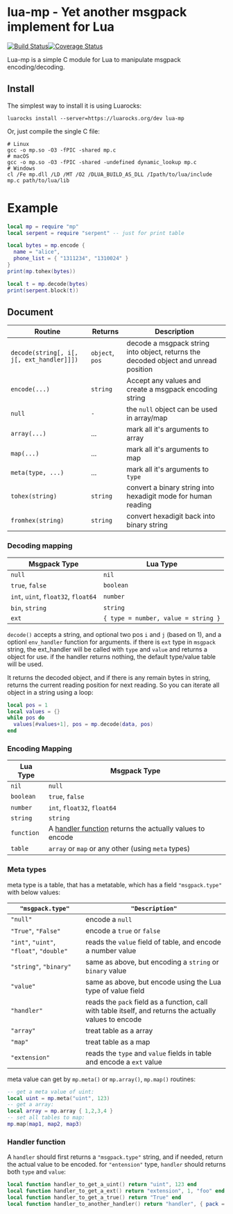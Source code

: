 # lua-mp - Yet another msgpack implement for Lua

[![Build Status](https://travis-ci.org/starwing/lua-mp.svg?branch=master)](https://travis-ci.org/starwing/lua-mp)[![Coverage Status](https://coveralls.io/repos/github/starwing/lua-mp/badge.svg?branch=master)](https://coveralls.io/github/starwing/lua-mp?branch=master)



Lua-mp is a simple C module for Lua to manipulate msgpack encoding/decoding.

## Install

The simplest way to install it is using Luarocks:

```shell
luarocks install --server=https://luarocks.org/dev lua-mp
```

Or, just compile the single C file:

```shell
# Linux
gcc -o mp.so -O3 -fPIC -shared mp.c
# macOS
gcc -o mp.so -O3 -fPIC -shared -undefined dynamic_lookup mp.c
# Windows
cl /Fe mp.dll /LD /MT /O2 /DLUA_BUILD_AS_DLL /Ipath/to/lua/include mp.c path/to/lua/lib
```

# Example

```lua
local mp = require "mp"
local serpent = require "serpent" -- just for print table

local bytes = mp.encode {
  name = "alice",
  phone_list = { "1311234", "1310024" }
}
print(mp.tohex(bytes))

local t = mp.decode(bytes)
print(serpent.block(t))
```

 ## Document

| Routine                                   | Returns          | Description                                                  |
| ----------------------------------------- | ---------------- | ------------------------------------------------------------ |
| `decode(string[, i[, j[, ext_handler]]])` | `object`,  `pos` | decode a msgpack string into object, returns the decoded object and unread position |
| `encode(...)`                             | `string`         | Accept any values and create a msgpack encoding string       |
| `null`                                    | `-`              | the `null` object can be used in array/map                   |
| `array(...)`                              | ...              | mark all it's arguments to array                             |
| `map(...)`                                | ...              | mark all it's arguments to map                               |
| `meta(type, ...)`                         | ...              | mark all it's arguments to `type`                            |
| `tohex(string)`                           | `string`         | convert a binary string into hexadigit mode for human reading |
| `fromhex(string)`                         | `string`         | convert hexadigit back into binary string                    |

### Decoding mapping

| Msgpack Type                        | Lua Type                            |
| ----------------------------------- | ----------------------------------- |
| `null`                              | `nil`                               |
| `true`, `false`                     | `boolean`                           |
| `int`, `uint`, `float32`, `float64` | `number`                            |
| `bin`, `string`                     | `string`                            |
| `ext`                               | `{ type = number, value = string }` |

`decode()` accepts a string, and optional two pos `i` and `j` (based on 1), and a optionl `env_handler` function  for arguments. if there is `ext` type in `msgpack` string, the ext_handler will be called with `type` and `value` and returns a object for use. if the handler returns nothing, the default type/value table will be used.

It returns the decoded object, and if there is any remain bytes in string, returns the current reading position for next reading. So you can iterate all object in a string using a loop:

```lua
local pos = 1
local values = {}
while pos do
  values[#values+1], pos = mp.decode(data, pos)
end
```

### Encoding Mapping

| Lua Type   | Msgpack Type                                                 |
| ---------- | ------------------------------------------------------------ |
| `nil`      | `null`                                                       |
| `boolean`  | `true`, `false`                                              |
| `number`   | `int`, `float32`, `float64`                                  |
| `string`   | `string`                                                     |
| `function` | A [handler function](#handler-function) returns the actually values to encode |
| `table`    | `array` or `map` or any other (using `meta` types)           |

### Meta types

meta type is a table, that has a metatable, which has a field `"msgpack.type"` with below values:

| `"msgpack.type"` | `"Description"` |
| ---------------- | --------------- |
| `"null"` | encode a `null` |
| `"True"`, `"False"` | encode a `true` or `false` |
| `"int"`, `"uint"`, `"float"`, `"double"` | reads the `value` field of table, and encode a number value |
| `"string"`, `"binary"` | same as above, but encoding a `string` or `binary` value |
| `"value"` | same as above, but encode using the Lua type of value field |
| `"handler"` | reads the `pack` field as a function, call with table itself, and returns the actually values to encode |
| `"array"` | treat table as a array |
| `"map"` | treat table as a map |
| `"extension"` | reads the `type` and `value` fields in table and encode a `ext` value |

meta value can get by `mp.meta()` or `mp.array()`, `mp.map()` routines:

```lua
-- get a meta value of uint:
local uint = mp.meta("uint", 123)
-- get a array:
local array = mp.array { 1,2,3,4 }
-- set all tables to map:
mp.map(map1, map2, map3)
```

### Handler function

A `handler` should first returns a `"msgpack.type"` string, and if needed, return the actual value to be encoded. for `"entension"` type, `handler` should returns both `type` and `value`:

```lua
local function handler_to_get_a_uint() return "uint", 123 end
local function handler_to_get_a_ext() return "extension", 1, "foo" end
local function handler_to_get_a_true() return "True" end
local function handler_to_another_handler() return "handler", { pack = handler } end
```

